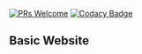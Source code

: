 [![PRs Welcome](https://img.shields.io/badge/PRs-welcome-brightgreen.svg?style=flat-square)](http://makeapullrequest.com) [![Codacy Badge](https://app.codacy.com/project/badge/Grade/d87ba7c1ce8246a28c4299b3f7936c22)](https://www.codacy.com/gh/MhmmdAmier/MhmmdAmier.github.io/dashboard?utm_source=github.com&amp;utm_medium=referral&amp;utm_content=MhmmdAmier/MhmmdAmier.github.io&amp;utm_campaign=Badge_Grade)

## Basic Website
